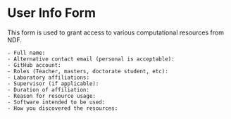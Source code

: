 # User Info Form

This form is used to grant access to various computational resources from NDF.

```
- Full name:
- Alternative contact email (personal is acceptable):
- GitHub account:
- Roles (Teacher, masters, doctorate student, etc):
- Laboratory affiliations:
- Supervisor (if applicable):
- Duration of affiliation:
- Reason for resource usage:
- Software intended to be used:
- How you discovered the resources:
```
